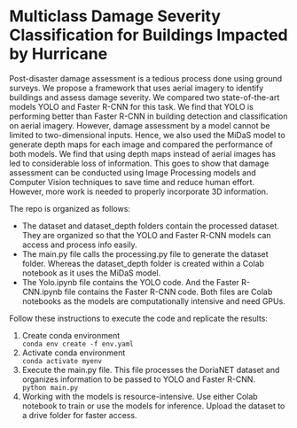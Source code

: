 <h1>Multiclass Damage Severity Classification for Buildings Impacted by Hurricane</h1>
<p>Post-disaster damage assessment is a tedious process done using ground surveys. We propose a framework that uses aerial imagery to identify buildings and assess damage severity. We compared two state-of-the-art models YOLO and Faster R-CNN for this task. We find that YOLO is performing better than Faster R-CNN in building detection and classification on aerial imagery. However, damage assessment by a model cannot be limited to two-dimensional inputs. Hence, we also used the MiDaS model to generate depth maps for each image and compared the performance of both models. We find that using depth maps instead of aerial images has led to considerable loss of information. This goes to show that damage assessment can be conducted using Image Processing models and Computer Vision techniques to save time and reduce human effort. However, more work is needed to properly incorporate 3D information.</p>

The repo is organized as follows:
<ul>
  <li>The dataset and dataset_depth folders contain the processed dataset. They are organized so that the YOLO and Faster R-CNN models can access and process info easily.</li>
  <li>The main.py file calls the processing.py file to generate the dataset folder. Whereas the dataset_depth folder is created within a Colab notebook as it uses the MiDaS model.</li>
  <li>The Yolo.ipynb file contains the YOLO code. And the Faster R-CNN.ipynb file contains the Faster R-CNN code. Both files are Colab notebooks as the models are computationally intensive and need GPUs.</li>
</ul>

Follow these instructions to execute the code and replicate the results:
<ol>
<li>Create conda environment</li>
<code>conda env create -f env.yaml</code>

<li>Activate conda environment</li>
<code>conda activate myenv</code>

<li>Execute the main.py file. This file processes the DoriaNET dataset and organizes information to be passed to YOLO and Faster R-CNN.</li>
<code>python main.py</code>

<li>Working with the models is resource-intensive. Use either Colab notebook to train or use the models for inference. Upload the dataset to a drive folder for faster access.</li>
</ol>
